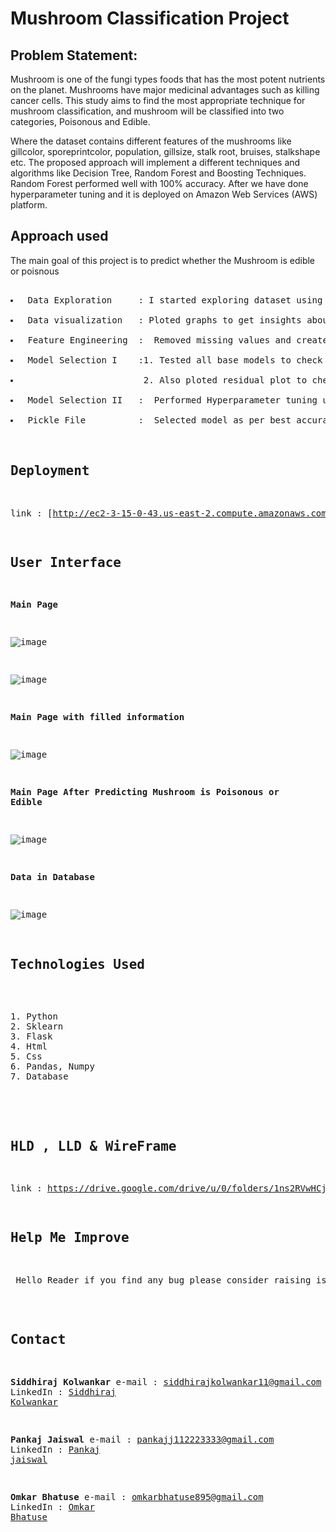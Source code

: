 # Mushroom Classification Project

## Problem Statement:

<p>Mushroom is one of the fungi types foods that has the most potent nutrients on the planet. Mushrooms have major medicinal advantages such as killing cancer cells. This study aims to find the most appropriate technique for mushroom classification, and mushroom will be classified into two categories, Poisonous and Edible.

Where the dataset contains different features of the mushrooms like gillcolor, sporeprintcolor, population, gillsize, stalk root, bruises, stalkshape etc. The proposed approach will implement a different techniques and algorithms like Decision Tree, Random Forest and Boosting Techniques. Random Forest performed well with 100% accuracy. After we have done hyperparameter tuning and it is deployed on Amazon Web Services (AWS) platform.</p>



## Approach used
<p>The main goal of this project is to predict whether the Mushroom is edible or poisnous </p>
<pre> 
<li> Data Exploration     : I started exploring dataset using pandas,numpy,matplotlib and seaborn. </li>
<li> Data visualization   : Ploted graphs to get insights about dependend and independed variables. </li>
<li> Feature Engineering  :  Removed missing values and created new features as per insights.</li>
<li> Model Selection I    :1. Tested all base models to check the base accuracy.</li>
<li>                       2. Also ploted residual plot to check whether a model is a good fit or not.</li>
<li> Model Selection II   :  Performed Hyperparameter tuning using gridsearchCV and randomizedSearchCV.</li>
<li> Pickle File          :  Selected model as per best accuracy and created pickle file using joblib .</li>



## Deployment

link : [http://ec2-3-15-0-43.us-east-2.compute.amazonaws.com:8080/](http://ec2-3-15-0-43.us-east-2.compute.amazonaws.com:8080/)


 
## User Interface 

**Main Page**

![image](https://user-images.githubusercontent.com/88200767/138545555-a257613f-5107-4bac-99bc-eb77ae6242e6.png)


![image](https://user-images.githubusercontent.com/88200767/138545562-044b435a-3f35-46ba-9a51-860a83c28cf3.png)



**Main Page with filled information**

![image](https://user-images.githubusercontent.com/88200767/138545579-a3fd78d7-9e7e-4d34-ab20-35847e85687a.png)



**Main Page After Predicting Mushroom is Poisonous or Edible**

![image](https://user-images.githubusercontent.com/88200767/138545663-ec88e93d-89ba-4bd7-9635-b76846c09308.png)



**Data in Database**

![image](https://user-images.githubusercontent.com/88200767/138545670-96d10e1b-6b30-47be-b238-aebf3217f5e7.png)

## Technologies Used
<pre> 
1. Python 
2. Sklearn
3. Flask
4. Html
5. Css
6. Pandas, Numpy 
7. Database 

</pre>



## HLD , LLD & WireFrame
link : https://drive.google.com/drive/u/0/folders/1ns2RVwHCj0FcPqfWrZcAIRIKqEcLwwwQ

## Help Me Improve
<p> Hello Reader if you find any bug please consider raising issue I will address them asap.</p>




## Contact 

**Siddhiraj Kolwankar**
e-mail   : siddhirajkolwankar11@gmail.com
LinkedIn : [Siddhiraj Kolwankar](https://www.linkedin.com/in/siddhiraj-kolwankar/)

**Pankaj Jaiswal**
e-mail   : pankajj112223333@gmail.com
LinkedIn : [Pankaj jaiswal](https://www.linkedin.com/in/pankaj-jaiswal-2b23a9200/)

**Omkar Bhatuse**
e-mail   : omkarbhatuse895@gmail.com
LinkedIn : [Omkar Bhatuse](https://www.linkedin.com/in/omkar-bhatuse-b160471b8/)



